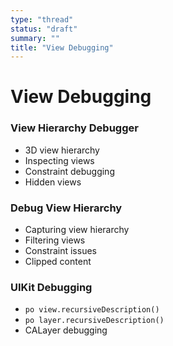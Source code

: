 ```yaml
---
type: "thread"
status: "draft"
summary: ""
title: "View Debugging"
---
```


# View Debugging


### View Hierarchy Debugger
- 3D view hierarchy
- Inspecting views
- Constraint debugging
- Hidden views

### Debug View Hierarchy
- Capturing view hierarchy
- Filtering views
- Constraint issues
- Clipped content

### UIKit Debugging
- `po view.recursiveDescription()`
- `po layer.recursiveDescription()`
- CALayer debugging


